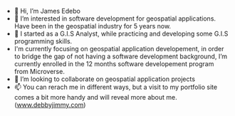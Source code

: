 - 👋 Hi, I’m James Edebo
- 👀 I’m interested in software development for geospatial applications. Have been in the geospatial industry for 5 years now.
- 🌱 I started as a G.I.S Analyst, while practicing and developing some G.I.S programming skills.
- I'm currently focusing on geospatial application developement, in order to bridge the gap of not having a software development background, I’m currently enrolled in the 12 months software developement program from Microverse.
- 💞️ I’m looking to collaborate on geospatial application projects
- 📫 You can rerach me in different ways, but a visit to my portfolio site comes a bit more handy and will reveal more about me. (www.debbyjimmy.com)

<!---
debbyjimmy/debbyjimmy is a ✨ special ✨ repository because its `README.md` (this file) appears on your GitHub profile.
You can click the Preview link to take a look at your changes.
--->
